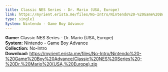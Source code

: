 ```yaml
---
title: Classic NES Series - Dr. Mario (USA, Europe)
link: https://myrient.erista.me/files/No-Intro/Nintendo%20-%20Game%20Boy%20Advance/Classic%20NES%20Series%20-%20Dr.%20Mario%20(USA,%20Europe).zip
type: single1
System: Nintendo - Game Boy Advance
---
```

<b>Game:</b> Classic NES Series - Dr. Mario (USA, Europe)<br>
<b>System:</b> Nintendo - Game Boy Advance<br>
<b>Collection:</b> No-Intro<br>
<b>Download:</b> https://myrient.erista.me/files/No-Intro/Nintendo%20-%20Game%20Boy%20Advance/Classic%20NES%20Series%20-%20Dr.%20Mario%20(USA,%20Europe).zip